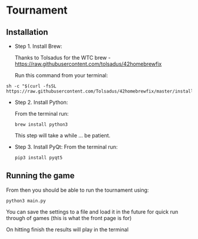 Tournament
=============

Installation 
------------
- Step 1. Install Brew:

  Thanks to Tolsadus for the WTC brew - https://raw.githubusercontent.com/tolsadus/42homebrewfix
  
  Run this command from your terminal:
```
sh -c "$(curl -fsSL https://raw.githubusercontent.com/Tolsadus/42homebrewfix/master/install.sh)"
```

- Step 2. Install Python:

  From the terminal run:
  ```
  brew install python3
  ```
  This step will take a while ... be patient.
  
  
- Step 3. Install PyQt:
  From the terminal run:
  ```
  pip3 install pyqt5
  ```
Running the game
----------------
From then you should be able to run the tournament using:
```
python3 main.py
```  
You can save the settings to a file and load it in the future for quick run through of games 
(this is what the front page is for)

On hitting finish the results will play in the terminal
